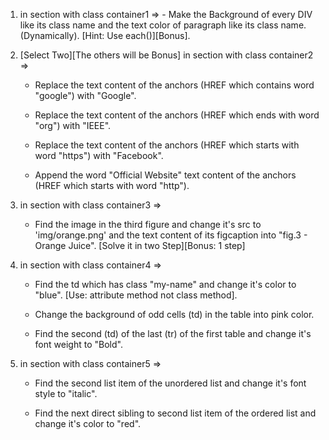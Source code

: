 1. in section with class container1 => 
		- Make the Background of every DIV like its class name and the text color of paragraph like its class name. (Dynamically). [Hint: Use each()][Bonus].

2. [Select Two][The others will be Bonus]
   in section with class container2 => 
   - Replace the text content of the anchors (HREF which contains word "google") with "Google".

   - Replace the text content of the anchors (HREF which ends with word "org") with "IEEE".

   - Replace the text content of the anchors (HREF which starts with word "https") with "Facebook".

   - Append the word "Official Website" text content of the anchors (HREF which starts with word "http").

3. in section with class container3 =>
	- Find the image in the third figure and change it's src to 'img/orange.png' and the text content of its figcaption into "fig.3 - Orange Juice". 
	[Solve it in two Step][Bonus: 1 step]

4.  in section with class container4 =>
	- Find the td which has class "my-name" and change it's color to "blue". 
	[Use: attribute method not class method].

	- Change the background of odd cells (td) in the table into pink color.

	- Find the second (td) of the last (tr) of the first table and change it's font weight to "Bold".

5. in section with class container5 =>
	- Find the second list item of the unordered list and change it's font style to "italic".

	- Find the next direct sibling to second list item of the ordered list and change it's color to "red".